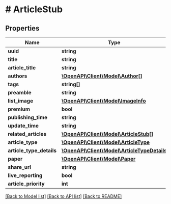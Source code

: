 # # ArticleStub

## Properties

Name | Type | Description | Notes
------------ | ------------- | ------------- | -------------
**uuid** | **string** |  | 
**title** | **string** |  | 
**article_title** | **string** |  | 
**authors** | [**\OpenAPI\Client\Model\Author[]**](Author.md) |  | 
**tags** | **string[]** |  | 
**preamble** | **string** |  | [optional] 
**list_image** | [**\OpenAPI\Client\Model\ImageInfo**](ImageInfo.md) |  | [optional] 
**premium** | **bool** |  | 
**publishing_time** | **string** |  | 
**update_time** | **string** |  | [optional] 
**related_articles** | [**\OpenAPI\Client\Model\ArticleStub[]**](ArticleStub.md) |  | [optional] 
**article_type** | [**\OpenAPI\Client\Model\ArticleType**](ArticleType.md) |  | 
**article_type_details** | [**\OpenAPI\Client\Model\ArticleTypeDetails**](ArticleTypeDetails.md) |  | [optional] 
**paper** | [**\OpenAPI\Client\Model\Paper**](Paper.md) |  | 
**share_url** | **string** |  | [optional] 
**live_reporting** | **bool** |  | 
**article_priority** | **int** |  | [optional] 

[[Back to Model list]](../../README.md#documentation-for-models) [[Back to API list]](../../README.md#documentation-for-api-endpoints) [[Back to README]](../../README.md)


